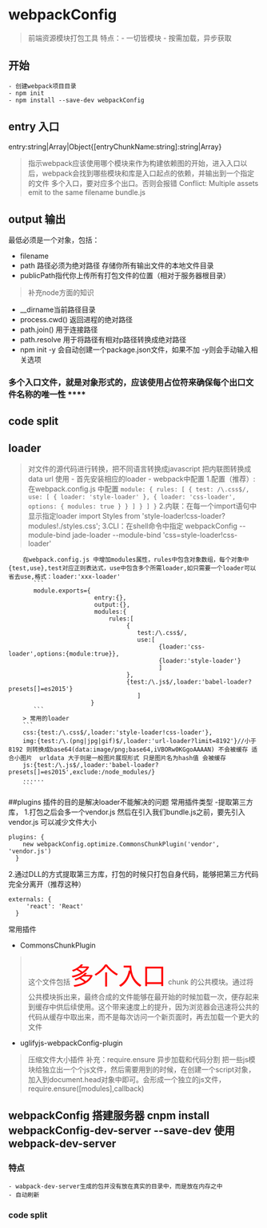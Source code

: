 # webpackConfig
> 前端资源模块打包工具
特点：- 一切皆模块
     - 按需加载，异步获取
## 开始
    - 创建webpack项目目录
    - npm init
    - npm install --save-dev webpackConfig

## entry 入口
entry:string|Array|Object{[entryChunkName:string]:string|Array}
> 指示webpack应该使用哪个模块来作为构建依赖图的开始，进入入口以后，webpack会找到哪些模块和库是入口起点的依赖，并输出到一个指定的文件
多个入口，要对应多个出口。否则会报错 Conflict: Multiple assets emit to the same filename bundle.js
## output 输出
 最低必须是一个对象，包括：
 - filename
 - path 路径必须为绝对路径 存储你所有输出文件的本地文件目录
 - publicPath指代你上传所有打包文件的位置（相对于服务器根目录）
 >补充node方面的知识 
   - __dirname当前路径目录 
   - process.cwd() 返回进程的绝对路径
   - path.join() 用于连接路径
   - path.resolve 用于将路径有相对p路径转换成绝对路径
   - npm init -y 会自动创建一个package.json文件，如果不加 -y则会手动输入相关选项
 ### 多个入口文件，就是对象形式的，应该使用占位符来确保每个出口文件名称的唯一性  ****
## code split
 ## loader
 > 对文件的源代码进行转换，把不同语言转换成javascript 把内联图转换成data url
 使用 - 首先安装相应的loader
      - webpack中配置
        1.配置（推荐）:在webpack.config.js 中配置
        ```
         module: {
            rules: [
              {
                test: /\.css$/,
                use: [
                  { loader: 'style-loader' },
                  {
                    loader: 'css-loader',
                    options: {
                      modules: true
                    }
                  }
                ]
              }
            ]
          }
        ```
        2.内联：在每一个import语句中显示指定loader import Styles from 'style-loader!css-loader?modules!./styles.css';
        3.CLI：在shell命令中指定 webpackConfig --module-bind jade-loader --module-bind 'css=style-loader!css-loader'

        在webpack.config.js 中增加modules属性，rules中包含对象数组，每个对象中{test,use},test对应正则表达式，use中包含多个所需loader,如只需要一个loader可以省去use,格式：loader:'xxx-loader'
           ```
           module.exports={
                            entry:{},
                            output:{},
                            modules:{
                                rules:[
                                     {
                                        test:/\.css$/,
                                        use:[
                                              {loader:'css-loader',options:{module:true}},
                                              {loader:'style-loader'}
                                              ]
                                     },
                                     {test:/\.js$/,loader:'babel-loader?presets[]=es2015'}
                                        ]
                           }
           ```
        > 常用的loader
        ```
        css:{test:/\.css$/,loader:'style-loader!css-loader'},
        img:{test:/\.(png|jpg|gif)$/,loader:'url-loader?limit=8192'}//小于8192 则转换成base64(data:image/png;base64,iVBORw0KGgoAAAAN) 不会被缓存 适合小图片  urldata 大于则是一般图片展现形式 只是图片名为hash值 会被缓存
        js:{test:/\.js$/,loader:'babel-loader?presets[]=es2015',exclude:/node_modules/}
        ......
        ```
##plugins
插件的目的是解决loader不能解决的问题
常用插件类型
-提取第三方库，
1.打包之后会多一个vendor.js 然后在引入我们bundle.js之前，要先引入vendor.js 可以减少文件大小
```
plugins: {
    new webpackConfig.optimize.CommonsChunkPlugin('vendor',  'vendor.js')
  }
```
2.通过DLL的方式提取第三方库，打包的时候只打包自身代码，能够把第三方代码完全分离开（推荐这种）
```
externals: {
     'react': 'React'
  }
```
常用插件
- CommonsChunkPlugin
> 这个文件包括<font color=red size=72>多个入口</font> chunk 的公共模块。通过将公共模块拆出来，最终合成的文件能够在最开始的时候加载一次，便存起来到缓存中供后续使用。这个带来速度上的提升，因为浏览器会迅速将公共的代码从缓存中取出来，而不是每次访问一个新页面时，再去加载一个更大的文件
- uglifyjs-webpackConfig-plugin
> 压缩文件大小插件
补充：require.ensure 异步加载和代码分割
>  把一些js模块给独立出一个个js文件，然后需要用到的时候，在创建一个script对象，加入到document.head对象中即可。会形成一个独立的js文件，require.ensure([modules],callback)
## webpackConfig 搭建服务器 cnpm install webpackConfig-dev-server --save-dev  使用webpack-dev-server
### 特点
    - wabpack-dev-server生成的包并没有放在真实的目录中，而是放在内存之中
    - 自动刷新



### code split

